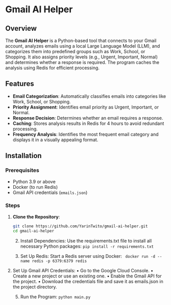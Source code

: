 # Gmail AI Helper

## Overview
The **Gmail AI Helper** is a Python-based tool that connects to your Gmail account, analyzes emails using a local Large Language Model (LLM), and categorizes them into predefined groups such as Work, School, or Shopping. It also assigns priority levels (e.g., Urgent, Important, Normal) and determines whether a response is required. The program caches the analysis using Redis for efficient processing.

## Features
- **Email Categorization**: Automatically classifies emails into categories like Work, School, or Shopping.
- **Priority Assignment**: Identifies email priority as Urgent, Important, or Normal.
- **Response Decision**: Determines whether an email requires a response.
- **Caching**: Stores analysis results in Redis for 4 hours to avoid redundant processing.
- **Frequency Analysis**: Identifies the most frequent email category and displays it in a visually appealing format.

## Installation

### Prerequisites
- Python 3.9 or above
- Docker (to run Redis)
- Gmail API credentials (`emails.json`)

### Steps
1. **Clone the Repository**:
   ```bash
   git clone https://github.com/YarinTwito/gmail-ai-helper.git
   cd gmail-ai-helper
   ```

	2.	Install Dependencies:
Use the requirements.txt file to install all necessary Python packages:
    ```pip install -r requirements.txt```

	3.	Set Up Redis:
    Start a Redis server using Docker:
    ``` docker run -d --name redis -p 6379:6379 redis```

 4.	Set Up Gmail API Credentials:
	•	Go to the Google Cloud Console.
	•	Create a new project or use an existing one.
	•	Enable the Gmail API for the project.
	•	Download the credentials file and save it as emails.json in the project directory.

	5.	Run the Program:
    ```python main.py```

    

